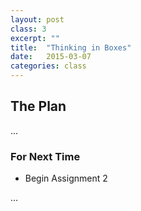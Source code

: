 ```yaml
---
layout: post
class: 3
excerpt: ""
title:  "Thinking in Boxes"
date:   2015-03-07
categories: class
---
```


## The Plan

...

### For Next Time

* Begin Assignment 2

...